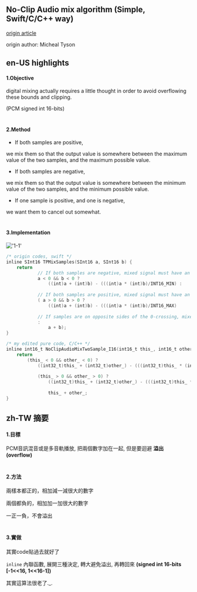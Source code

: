 ## No-Clip Audio mix algorithm (Simple, Swift/C/C++ way)

[origin article](https://atastypixel.com/how-to-mix-audio-samples-properly-on-ios/)

origin author: Micheal Tyson

## en-US highlights

#### 1.Objective

digital mixing actually requires a little thought in order to avoid overflowing these bounds and clipping.

(PCM signed int 16-bits)

#
#### 2.Method

- If both samples are positive,

we mix them so that the output value is somewhere between the maximum value of the two samples, 
and the maximum possible value.

- If both samples are negative, 

we mix them so that the output value is somewhere between the minimum value of the two samples, 
and the minimum possible value.

- If one sample is positive, and one is negative, 

we want them to cancel out somewhat.

#
#### 3.Implementation

!['1-1'](https://atastypixel.com/wp-content/uploads/2011/02/Eqn.png)

```swift
/* origin codes, swift */
inline SInt16 TPMixSamples(SInt16 a, SInt16 b) {
    return  
            // If both samples are negative, mixed signal must have an amplitude between the lesser of A and B, and the minimum permissible negative amplitude
            a < 0 && b < 0 ?
                ((int)a + (int)b) - (((int)a * (int)b)/INT16_MIN) :
 
            // If both samples are positive, mixed signal must have an amplitude between the greater of A and B, and the maximum permissible positive amplitude
            ( a > 0 && b > 0 ?
                ((int)a + (int)b) - (((int)a * (int)b)/INT16_MAX)
 
            // If samples are on opposite sides of the 0-crossing, mixed signal should reflect that samples cancel each other out somewhat
            :
                a + b);
}

/* my edited pure code, C/C++ */
inline int16_t NoClipAudioMixTwoSample_I16(int16_t this_, int16_t other_) {
    return
        (this_ < 0 && other_ < 0) ?
            ((int32_t)this_ + (int32_t)other_) - (((int32_t)this_ * (int32_t)other_) / INT16_MIN) :
            
            (this_ > 0 && other_ > 0) ?
                ((int32_t)this_ + (int32_t)other_) - (((int32_t)this_ * (int32_t)other_) / INT16_MAX) :
                
                this_ + other_;
}
```

## zh-TW 摘要

#### 1.目標

PCM音訊混音或是多音軌播放, 把兩個數字加在一起, 但是要迴避 __溢出 (overflow)__

#
#### 2.方法

兩樣本都正的，相加減一減很大的數字

兩個都負的，相加加一加很大的數字

一正一負，不會溢出

#
#### 3.實做

其實code貼過去就好了

`inline` 內聯函數, 展開三種決定, 轉大避免溢出, 再轉回來 __(signed int 16-bits [-1<<16, 1<<16-1])__

其實這算法很老了._.
